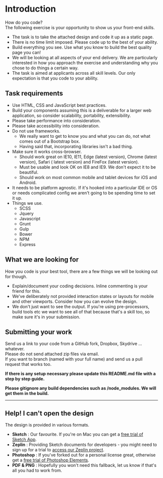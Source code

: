 Introduction
===

How do you code?  
The following exercise is your opportunity to show us your front-end skills.

- The task is to take the attached design and code it up as a static page.
- There is no time limit imposed. Please code up to the best of your ability.  
- Build everything you see. Use what you know to build the best quality page you can!
- We will be looking at all aspects of your end delivery. We are particularly interested in how you approach the exercise and understanding why you chose to do things a certain way.
- The task is aimed at applicants across all skill levels. Our only expectation is that you code to your ability.

## Task requirements

- Use HTML, CSS and JavaScript best practices.
- Build your components assuming this is a deliverable for a larger web application, so consider scalability, portability, extensibility.
- Please take performance into consideration.
- Please take accessibility into consideration.
- Do not use frameworks. 
	- We really want to get to know you and what you can do, not what comes out of a Bootstrap box.
	- Having said that, incorporating libraries isn't a bad thing.
- Make sure it works cross-browser.
	- Should work great on IE10, IE11, Edge (latest version), Chrome (latest version), Safari ( latest version) and FireFox (latest version).
	- Must be usable and look OK on IE8 and IE9. We don't expect it to be beautiful.
	- Should work on most common mobile and tablet devices for iOS and Android.
- It needs to be platform agnostic. If it's hooked into a particular IDE or OS or needs complicated config we aren't going to be spending time to set it up.
- Things we use.
	- SCSS
	- Jquery
	- Javascript
	- Grunt
	- Gulp
	- Bower
	- NPM
	- Express

## What we are looking for

How you code is your best tool, there are a few things we will be looking out for though.

- Explain/document your coding decisions. Inline commenting is your friend for this.
- We've deliberately not provided interaction states or layouts for mobile and other viewports. Consider how you can evolve the design.
- We don't just want to see the output. If you're using pre-processors, build tools etc we want to see all of that because that's a skill too, so make sure it's in your submission.

## Submitting your work

Send us a link to your code from a GitHub fork, Dropbox, Skydrive ... whatever.  
Please do not send attached zip files via email.  
If you want to branch (named with your full name) and send us a pull request that works too.

**If there is any setup necessary please update this README.md file with a step by step guide.**

**Please gitignore any build dependencies such as /node_modules. We will get them in the build.**
  
---

## Help! I can't open the design

The design is provided in various formats.
- **Sketch** : Our favourite. If you're on Mac you can get a [free trial of Sketch App](https://www.sketchapp.com/).
- **Zeplin** : Providing Sketch documents for developers - you might need to sign up for a trial to [access our Zeplin project](https://zpl.io/Z1UPwDU).
- **Photoshop** : If you've forked out for a personal license great, otherwise get a [free trial of Photoshop Elements](http://www.adobe.com/go/tryphotoshop_elements/).
- **PDF & PNG** : Hopefully you won't need this fallback, let us know if that's all you had to work from.